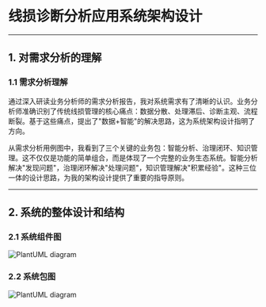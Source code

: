 # 线损诊断分析应用系统架构设计

---

## 1. 对需求分析的理解

### 1.1 需求分析理解

通过深入研读业务分析师的需求分析报告，我对系统需求有了清晰的认识。业务分析师准确识别了传统线损管理的核心痛点：数据分散、处理滞后、诊断主观、流程断裂。基于这些痛点，提出了"数据+智能"的解决思路，这为系统架构设计指明了方向。

从需求分析用例图中，我看到了三个关键的业务包：智能分析、治理闭环、知识管理。这不仅仅是功能的简单组合，而是体现了一个完整的业务生态系统。智能分析解决"发现问题"，治理闭环解决"处理问题"，知识管理解决"积累经验"。这种三位一体的设计思路，为我的架构设计提供了重要的指导原则。

---

## 2. 系统的整体设计和结构

### 2.1 系统组件图

![PlantUML diagram](https://cdn-0.plantuml.com/plantuml/png/TPJFJXD17CVlynGZ5qzz0sCWmA4nDIe73yR3P1dAXkbiivr2Y35H8B3154gWG80KArQR60egGgNLlandTlSjd3BhCiCkjytyFh__tz-EbXXoMRb0m0CsYmiO5WcoAIZDsRI8N5I0bbCeEXHJDiKM2OOkjXYYUO81O3QJ3_vrNrIEWxDriNlAlLLHh_Bh7N-dvV_i-jrZlxiow5xomxy0594rX_8OZl3Fk-5oP1SRJRvvmhylZS0t0DucWw_6SjbmRIqyN5NWQuXAKBwPa6YSY8Rdjnj-rU1SQzQUnoRBhvgyKakmBnrtReOu2oOSlZlmZviQzjHXzenj8MOx5BpLkX6rSr5fYwCANs-azH7PQnUywYdg9ju4OYXB6SwxAcIAJt3H2jSsLS6np_Co8ZPRD7dUhekzI-NbzxRvwNxCZoDh5fi5V-pm_lAWSt1FmT52PThs7k_LnFR6JR1nHAmoGSnnJPptbdYd4vojSk-RXazWXgq4F9PLGj70iUmapTiKcw3uqPLTYztVShqQFEMGSc83gXKrfzI63hV4njVmqqfm-aMRPiwXjbwW9XBnwxtV-g1OGoIvV87TNPKdwaV1sSgWTwuvJCuZKaxPh1JLS5JNsnhxX3eB14_dpJN94nBUrVswYcvjQr-MFFXpn3VFrJWf8eibzinn6IAcXqgPyCWXAXEwQHvYlHaqMffgN-2Yn8PrFeJw6GVzkhna8EyJPZAF4-AExZ7Lzd-qy54cOyvPFxcXDTwOJAwqBlV4grlWJaYLHhiLxJksgRk8luRlkiHDWnApogoVZz89kFKpQVKHlSOwZpvKv5ZGChAkOn3rQWRKnsEwntfJtHjpZFLbrY4pAesfVp0mb3D4utaR5ZD8qXH9n51LegQaMRyOC8hfTBb0_W40)

### 2.2 系统包图

![PlantUML diagram](https://cdn-0.plantuml.com/plantuml/png/XLJ1Jjj04BtlLsnpwOqFwA6Yntw6HQqMDI3KkASAYKAI6h29QMCd9KqiqnWigYGKqYOu2VoCTtRtBxhIbj1qrq7ooM_UcpTlnbujMSOxw_r64JsntfWR9jug6kkR25dhLj74DBq3DsI30mXwnAv2noDfdTOJUZsXav0u5TAwHMZBM7jhl3PnONbv0Nz068jdNW_-9RXzse-eLnLYiW3ZjQ9HAjsZu0-9PqCIaNQZeC9icF1FjLoOz9faDtc0j_zty3LbUpFfLN5mFu_mrszeMf3fBXcFsQ1Ax1yQ-CLBcOG6ugTbrZkZhMCuEbzYxceYWe7zSnOvcdY26uXiMW_1zdJcHZ5nVPcj1fQgR1IoyOKsFHiwtzYWd4qlymtIC1RJv-sFJchyme6hVHZjw5g8Lvt3RDeaJg21fJP9lonfNq_07cLfDqi_g-t_BlMuINs7jqyNnQLbBGO7COiIyjEdtNGH-6t3nm7VEH7MT7RabVDMLIn4OwSRyBq4Zc9I-vv_hfu3lLY1vzeLbyxw_mQoZT1JB9fbDuUyCQGdvUospNu5f78j64WzxvMLvvhFxXcMDAISd2GeCdE2SWAIeCWyIb0xa9hBpsoaRZdNqknErEe9UakIeEOX2Eew7sPODJTVYJ_c7m00)

